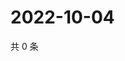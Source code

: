 # 2022-10-04

共 0 条

<!-- BEGIN WEIBO -->
<!-- 最后更新时间 Tue Oct 04 2022 23:23:01 GMT+0800 (China Standard Time) -->

<!-- END WEIBO -->
